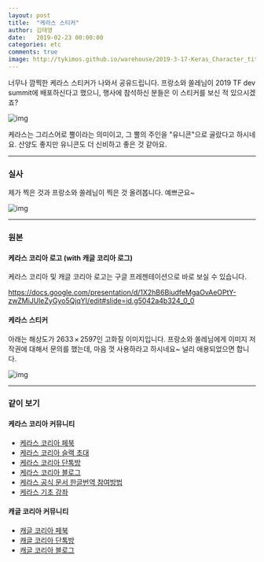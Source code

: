 ```yaml
---
layout: post
title:  "케라스 스티커"
author: 김태영
date:   2019-02-23 00:00:00
categories: etc
comments: true
image: http://tykimos.github.io/warehouse/2019-3-17-Keras_Character_title.png
---
```

너무나 깜찍한 케라스 스티커가 나와서 공유드립니다. 프랑소와 쏠레님이 2019 TF dev summit에 배포하신다고 했으니, 행사에 참석하신 분들은 이 스티커를 보신 적 있으시겠죠? 

![img](http://tykimos.github.io/warehouse/2019-3-17-Keras_Character_title.png)

케라스는 그리스어로 뿔이라는 의미이고, 그 뿔의 주인을 "유니콘"으로 골랐다고 하시네요. 산양도 좋지만 유니콘도 더 신비하고 좋은 것 같아요.

---
### 실사

제가 찍은 것과 프랑소와 쏠레님이 찍은 것 올려봅니다. 예쁘군요~

![img](http://tykimos.github.io/warehouse/2019-3-17-Keras_Character_keras_sticker_real.png)

---
### 원본

#### 케라스 코리아 로고 (with 캐글 코리아 로그)

케라스 코리아 및 캐글 코리아 로고는 구글 프레젠테이션으로 바로 보실 수 있습니다.

https://docs.google.com/presentation/d/1X2hB6BiudfeMgaOvAeOPtY-zwZMiJUleZyGyo5QjqYI/edit#slide=id.g5042a4b324_0_0

#### 케라스 스티커

아래는 해상도가 2633 × 2597인 고화질 이미지입니다. 프랑소와 쏠레님에게 이미지 저작권에 대해서 문의를 했는데, 마음 껏 사용하라고 하시네요~ 널리 애용되었으면 합니다.

![img](http://tykimos.github.io/warehouse/2019-3-17-Keras_Character_keras_sticker_grey_2.jpg)

---
### 같이 보기

#### 케라스 코리아 커뮤니티

* [케라스 코리아 페북](https://www.facebook.com/groups/KerasKorea/)
* [케라스 코리아 슬랙 초대](https://join.slack.com/t/keraskorea/shared_invite/enQtNTUzMTUxMzIyMzg4LWQ3YmQ1YTdmNTYxOTAwZTExNmFmOGM3M2QyMjIyNzYwYTY2YTY2ZjBlNDNlZDdmMTU0NGVjYzFkMWYxNzE0ZDA)
* [케라스 코리아 단톡방](https://open.kakao.com/o/g93MSBV)
* [케라스 코리아 블로그](http://keraskorea.github.io)
* [케라스 공식 문서 한글번역 참여방법](https://tykimos.github.io/2019/02/06/Contribution_of_Keras_Document_to_Korean_Translation/)
* [케라스 기초 강좌](https://tykimos.github.io/lecture/)

#### 캐글 코리아 커뮤니티

* [캐글 코리아 페북](https://www.facebook.com/groups/KaggleKoreaOpenGroup/)
* [캐글 코리아 단톡방](https://open.kakao.com/o/gP24T89)
* [캐글 코리아 블로그](https://kaggle-kr.tistory.com/)
